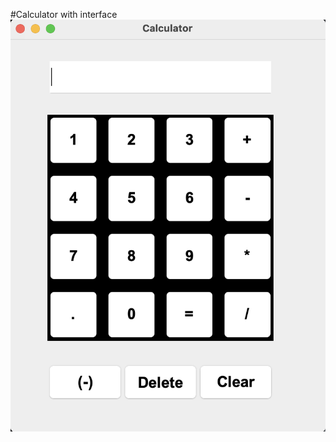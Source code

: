 #Calculator with interface
![](https://github.com/Liho2402/Java_Calc/blob/main/image/Screenshot%202025-03-04%20at%2016.09.55.png)
